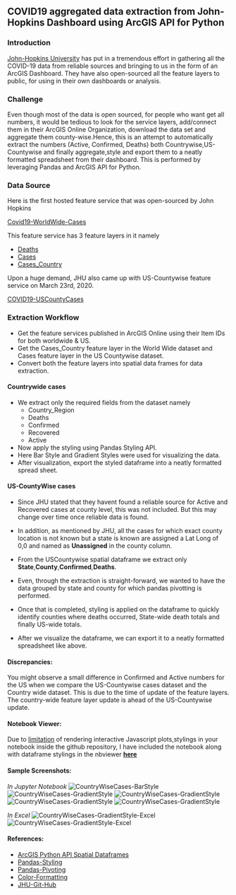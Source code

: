 ## COVID19 aggregated data extraction from John-Hopkins Dashboard using ArcGIS API for Python

### Introduction
[John-Hopkins University](https://github.com/CSSEGISandData/COVID-19) has put in a tremendous effort in gathering all the COVID-19 data from reliable sources and bringing to us in the form of an ArcGIS Dashboard. They have also open-sourced all the feature layers to public, for using in their own dashboards or analysis.

### Challenge
Even though most of the data is open sourced, for people who want get all numbers, it would be tedious to look for the service layers, add/connect them in their ArcGIS Online Organization, download the data set and aggregate them county-wise.Hence, this is an attempt to automatically extract the numbers (Active, Confirmed, Deaths) both Countrywise,US-Countywise and finally aggregate,style and export them to a neatly formatted spreadsheet from their dashboard. This is performed by leveraging Pandas and ArcGIS API for Python.

### Data Source
Here is the first hosted feature service that was open-sourced by John Hopkins

[Covid19-WorldWide-Cases](https://www.arcgis.com/home/item.html?id=c0b356e20b30490c8b8b4c7bb9554e7c)

This feature service has 3 feature layers in it namely

* [Deaths](https://services1.arcgis.com/0MSEUqKaxRlEPj5g/arcgis/rest/services/ncov_cases/FeatureServer/0)
* [Cases](https://services1.arcgis.com/0MSEUqKaxRlEPj5g/arcgis/rest/services/ncov_cases/FeatureServer/1)
* [Cases_Country](https://services1.arcgis.com/0MSEUqKaxRlEPj5g/arcgis/rest/services/ncov_cases/FeatureServer/2)

Upon a huge demand, JHU also came up with US-Countywise feature service on March 23rd, 2020.

[COVID19-USCountyCases](https://www.arcgis.com/home/item.html?id=628578697fb24d8ea4c32fa0c5ae1843)


### Extraction Workflow

* Get the feature services published in ArcGIS Online using their Item IDs for both worldwide & US.
* Get the Cases_Country feature layer in the World Wide dataset and Cases feature layer in the US Countywise dataset.
* Convert both the feature layers into spatial data frames for data extraction.

#### Countrywide cases
* We extract only the required fields from the dataset namely
    * Country_Region
    * Deaths
    * Confirmed
    * Recovered
    * Active
* Now apply the styling using Pandas Styling API. 
* Here Bar Style and Gradient Styles were used for visualizing the data.
* After visualization, export the styled dataframe into a neatly formatted spread sheet.

#### US-CountyWise cases
* Since JHU stated that they havent found a reliable source for Active and Recovered cases at county level, this was not included. But this may change over time once reliable data is found.

* In addition, as mentioned by JHU, all the cases for which exact county location is not known but a state is known are assigned a Lat Long of 0,0 and named as **Unassigned** in the county column.

* From the USCountywise spatial dataframe we extract only **State**,**County**,**Confirmed**,**Deaths**.

* Even, through the extraction is straight-forward, we wanted to have the data grouped by state and county for which pandas pivotting is performed.

* Once that is completed, styling is applied on the dataframe to quickly identify counties where deaths occurred, State-wide death totals and finally US-wide totals.

* After we visualize the dataframe, we can export it to a neatly formatted spreadsheet like above.

#### Discrepancies:
You might observe a small difference in Confirmed and Active numbers for the US when we compare the US-Countywise cases dataset and the Country wide dataset. This is due to the time of update of the feature layers. The country-wide feature layer update is ahead of the US-Countywise update.

#### Notebook Viewer:
Due to [limitation](https://help.github.com/en/github/managing-files-in-a-repository/working-with-jupyter-notebook-files-on-github) of rendering interactive Javascript plots,stylings in your notebook inside the github repository, I have included the notebook along with dataframe stylings in the nbviewer **[here](https://nbviewer.jupyter.org/github/rvg296/Covid19-JHUDashboard-Data-Extraction/blob/master/Covid19-Numbers-Extraction.ipynb#)**


#### Sample Screenshots:

*In Jupyter Notebook*
![](/images/Country-BarStyle.PNG "CountryWiseCases-BarStyle")
![](/images/Country-GradientStyle.PNG "CountryWiseCases-GradientStyle")
![](/images/US-County-Part1.PNG "CountryWiseCases-GradientStyle")
![](/images/US-County-Part2.PNG "CountryWiseCases-GradientStyle")
![](/images/US-County-Part3.PNG "CountryWiseCases-GradientStyle")


*In Excel*
![](/images/Country-Gradient-Excel.PNG "CountryWiseCases-GradientStyle-Excel")
![](/images/US-County-Excel.PNG "CountryWiseCases-GradientStyle-Excel")


#### References:
* [ArcGIS Python API Spatial Dataframes](https://developers.arcgis.com/python/guide/introduction-to-the-spatial-dataframe/)
* [Pandas-Styling](https://pandas.pydata.org/pandas-docs/stable/user_guide/style.html)
* [Pandas-Pivoting](https://pandas.pydata.org/pandas-docs/stable/reference/api/pandas.DataFrame.pivot.html)
* [Color-Formatting](https://www.rapidtables.com/web/color/html-color-codes.html)
* [JHU-Git-Hub](https://github.com/CSSEGISandData/COVID-19)

